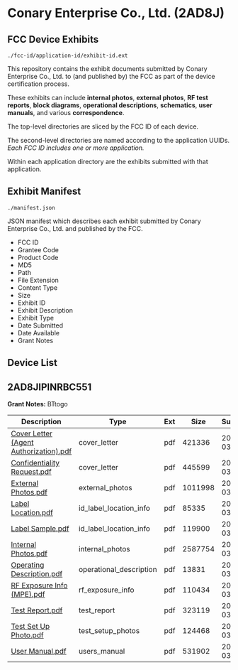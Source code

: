 # Conary Enterprise Co., Ltd. (2AD8J)
## FCC Device Exhibits

```
./fcc-id/application-id/exhibit-id.ext
```

This repository contains the exhibit documents submitted by Conary Enterprise Co., Ltd. to (and published by) the FCC as part of the device certification process.

These exhibits can include **internal photos**, **external photos**, **RF test reports**, **block diagrams**, **operational descriptions**, **schematics**, **user manuals**, and various **correspondence**.

The top-level directories are sliced by the FCC ID of each device.

The second-level directories are named according to the application UUIDs. *Each FCC ID includes one or more application.*

Within each application directory are the exhibits submitted with that application. 

## Exhibit Manifest

```
./manifest.json
```

JSON manifest which describes each exhibit submitted by Conary Enterprise Co., Ltd. and published by the FCC.

- FCC ID
- Grantee Code
- Product Code
- MD5
- Path
- File Extension
- Content Type
- Size
- Exhibit ID
- Exhibit Description
- Exhibit Type
- Date Submitted
- Date Available
- Grant Notes

## Device List
## 2AD8JIPINRBC551
**Grant Notes:** BTtogo

| Description | Type | Ext | Size | Submitted | Available |
| ----------- | ---- | --- | ---- | --------- | --------- |
| [Cover Letter (Agent Authorization).pdf](2AD8JIPINRBC551/4a145d46507a0b923d8bef2a00476ade/2549618.pdf) | cover_letter | pdf | 421336 | 2015-03-06 | 2015-03-06 |
| [Confidentiality Request.pdf](2AD8JIPINRBC551/4a145d46507a0b923d8bef2a00476ade/2549619.pdf) | cover_letter | pdf | 445599 | 2015-03-06 | 2015-03-06 |
| [External Photos.pdf](2AD8JIPINRBC551/4a145d46507a0b923d8bef2a00476ade/2549608.pdf) | external_photos | pdf | 1011998 | 2015-03-06 | 2015-03-06 |
| [Label Location.pdf](2AD8JIPINRBC551/4a145d46507a0b923d8bef2a00476ade/2549609.pdf) | id_label_location_info | pdf | 85335 | 2015-03-06 | 2015-03-06 |
| [Label Sample.pdf](2AD8JIPINRBC551/4a145d46507a0b923d8bef2a00476ade/2549610.pdf) | id_label_location_info | pdf | 119900 | 2015-03-06 | 2015-03-06 |
| [Internal Photos.pdf](2AD8JIPINRBC551/4a145d46507a0b923d8bef2a00476ade/2549611.pdf) | internal_photos | pdf | 2587754 | 2015-03-06 | 2015-03-06 |
| [Operating Description.pdf](2AD8JIPINRBC551/4a145d46507a0b923d8bef2a00476ade/2549612.pdf) | operational_description | pdf | 13831 | 2015-03-06 | 2015-03-06 |
| [RF Exposure Info (MPE).pdf](2AD8JIPINRBC551/4a145d46507a0b923d8bef2a00476ade/2549617.pdf) | rf_exposure_info | pdf | 110434 | 2015-03-06 | 2015-03-06 |
| [Test Report.pdf](2AD8JIPINRBC551/4a145d46507a0b923d8bef2a00476ade/2549614.pdf) | test_report | pdf | 323119 | 2015-03-06 | 2015-03-06 |
| [Test Set Up Photo.pdf](2AD8JIPINRBC551/4a145d46507a0b923d8bef2a00476ade/2549615.pdf) | test_setup_photos | pdf | 124468 | 2015-03-06 | 2015-03-06 |
| [User Manual.pdf](2AD8JIPINRBC551/4a145d46507a0b923d8bef2a00476ade/2549616.pdf) | users_manual | pdf | 531902 | 2015-03-06 | 2015-03-06 |
